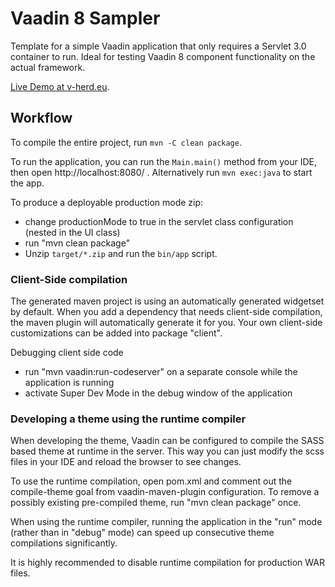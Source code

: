 # Vaadin 8 Sampler

Template for a simple Vaadin application that only requires a Servlet 3.0 container to run.
Ideal for testing Vaadin 8 component functionality on the actual framework.

[Live Demo at v-herd.eu](https://v-herd.eu/vaadin8-sampler).

## Workflow

To compile the entire project, run `mvn -C clean package`.

To run the application, you can run the `Main.main()` method from your IDE, then open http://localhost:8080/ .
Alternatively run `mvn exec:java` to start the app.

To produce a deployable production mode zip:
- change productionMode to true in the servlet class configuration (nested in the UI class)
- run "mvn clean package"
- Unzip `target/*.zip` and run the `bin/app` script.

### Client-Side compilation

The generated maven project is using an automatically generated widgetset by default. 
When you add a dependency that needs client-side compilation, the maven plugin will 
automatically generate it for you. Your own client-side customizations can be added into
package "client".

Debugging client side code
  - run "mvn vaadin:run-codeserver" on a separate console while the application is running
  - activate Super Dev Mode in the debug window of the application

### Developing a theme using the runtime compiler

When developing the theme, Vaadin can be configured to compile the SASS based
theme at runtime in the server. This way you can just modify the scss files in
your IDE and reload the browser to see changes.

To use the runtime compilation, open pom.xml and comment out the compile-theme 
goal from vaadin-maven-plugin configuration. To remove a possibly existing 
pre-compiled theme, run "mvn clean package" once.

When using the runtime compiler, running the application in the "run" mode 
(rather than in "debug" mode) can speed up consecutive theme compilations
significantly.

It is highly recommended to disable runtime compilation for production WAR files.

